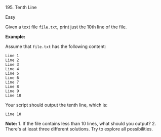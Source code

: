 ﻿195\. Tenth Line

Easy

Given a text file `file.txt`, print just the 10th line of the file.

**Example:**

Assume that `file.txt` has the following content:

    Line 1
    Line 2
    Line 3
    Line 4
    Line 5
    Line 6
    Line 7
    Line 8
    Line 9
    Line 10 

Your script should output the tenth line, which is:

    Line 10 

**Note:**
1\. If the file contains less than 10 lines, what should you output?
2\. There's at least three different solutions. Try to explore all possibilities.